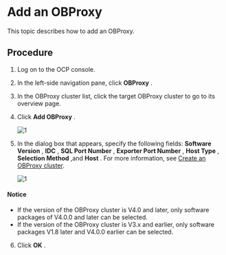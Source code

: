 Add an OBProxy
===================================

This topic describes how to add an OBProxy.

Procedure
------------------------------

1. Log on to the OCP console.

2. In the left-side navigation pane, click **OBProxy** .

3. In the OBProxy cluster list, click the target OBProxy cluster to go to its overview page.

4. Click **Add OBProxy** .
   
   ![1](https://help-static-aliyun-doc.aliyuncs.com/assets/img/en-US/6704306461/p393987.png)

5. In the dialog box that appears, specify the following fields: **Software Version** , **IDC** , **SQL Port Number** , **Exporter Port Number** , **Host Type** , **Selection Method** ,and **Host** . For more information, see [Create an OBProxy cluster](../800.obproxy/100.create-an-obproxy-cluster-2.md).

   ![1](https://help-static-aliyun-doc.aliyuncs.com/assets/img/en-US/8246492461/p384253.png)

  <main id="notice" type='notice'>
    <h4>Notice</h4>
    <ul>
    <li>If the version of the OBProxy cluster is V4.0 and later, only software packages of V4.0.0 and later can be selected.</li>
    <li>If the version of the OBProxy cluster is V3.x and earlier, only software packages V1.8 later and V4.0.0 earlier can be selected.</li>
    </ul>
  </main>
  
6. Click **OK** .
